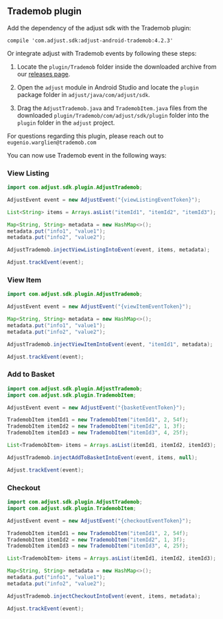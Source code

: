 ## Trademob plugin

Add the dependency of the adjust sdk with the Trademob plugin:

```
compile 'com.adjust.sdk:adjust-android-trademob:4.2.3'
```

Or integrate adjust with Trademob events by following these steps:

1. Locate the `plugin/Trademob` folder inside the downloaded archive from our
   [releases page](https://github.com/adjust/android_sdk/releases).

2. Open the `adjust` module in Android Studio and locate the
   `plugin` package folder in `adjust/java/com/adjust/sdk`.

3. Drag the `AdjustTrademob.java` and `TrademobItem.java` files from the
   downloaded `plugin/Trademob/com/adjust/sdk/plugin` folder into the `plugin` folder in the `adjust` project.

For questions regarding this plugin, please reach out to `eugenio.warglien@trademob.com`

You can now use Trademob event in the following ways:

### View Listing

```java
import com.adjust.sdk.plugin.AdjustTrademob;

AdjustEvent event = new AdjustEvent("{viewListingEventToken}");

List<String> items = Arrays.asList("itemId1", "itemId2", "itemId3");

Map<String, String> metadata = new HashMap<>();
metadata.put("info1", "value1");
metadata.put("info2", "value2");

AdjustTrademob.injectViewListingIntoEvent(event, items, metadata);

Adjust.trackEvent(event);
```

### View Item

```java
import com.adjust.sdk.plugin.AdjustTrademob;

AdjustEvent event = new AdjustEvent("{viewItemEventToken}");

Map<String, String> metadata = new HashMap<>();
metadata.put("info1", "value1");
metadata.put("info2", "value2");

AdjustTrademob.injectViewItemIntoEvent(event, "itemId1", metadata);

Adjust.trackEvent(event);
```

### Add to Basket

```java
import com.adjust.sdk.plugin.AdjustTrademob;
import com.adjust.sdk.plugin.TrademobItem;

AdjustEvent event = new AdjustEvent("{basketEventToken}");

TrademobItem itemId1 = new TrademobItem("itemId1", 2, 54f);
TrademobItem itemId2 = new TrademobItem("itemId2", 1, 3f);
TrademobItem itemId3 = new TrademobItem("itemId3", 4, 25f);

List<TrademobItem> items = Arrays.asList(itemId1, itemId2, itemId3);

AdjustTrademob.injectAddToBasketIntoEvent(event, items, null);

Adjust.trackEvent(event);
```

### Checkout

```java
import com.adjust.sdk.plugin.AdjustTrademob;
import com.adjust.sdk.plugin.TrademobItem;

AdjustEvent event = new AdjustEvent("{checkoutEventToken}");

TrademobItem itemId1 = new TrademobItem("itemId1", 2, 54f);
TrademobItem itemId2 = new TrademobItem("itemId2", 1, 3f);
TrademobItem itemId3 = new TrademobItem("itemId3", 4, 25f);

List<TrademobItem> items = Arrays.asList(itemId1, itemId2, itemId3);

Map<String, String> metadata = new HashMap<>();
metadata.put("info1", "value1");
metadata.put("info2", "value2");

AdjustTrademob.injectCheckoutIntoEvent(event, items, metadata);

Adjust.trackEvent(event);
```
